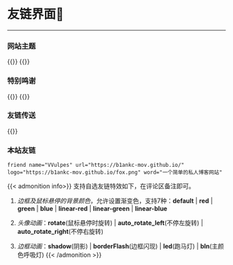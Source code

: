 # 友链界面🌙

-----

### 网站主题
<div class="flink" id="article-container">
<div class="friend-list-div" >
{{<friend name="Hugo" url="https://gohugo.io/" logo="/images/hugo.png" word="The world’s fastest framework for building websites" border-animation="linear-green" primary-color="led"
>}}
{{<friend name="LoveIt" url="https://hugoloveit.com/zh-cn/" logo="/images/avatar.png" word="一个简洁、优雅且高效的 Hugo 主题" primary-color="linear-blue" border-animation="led"
>}}
</div>
</div>

### 特别鸣谢
<div class="flink" id="article-container">
<div class="friend-list-div" >
{{<friend name="雨临Lewis的博客" url="https://lewky233.top" logo="https://cdn.jsdelivr.net/gh/lewky/lewky.github.io@master/images/avatar.jpg" word="不想当写手的码农不是好咸鱼_(xз」∠)_" primary-color="linear-blue" border-animation="borderFlash"
>}}
{{<friend name="Stilig's blog" url="https://stilig.me" logo="https://stilig.me/webhead.png" word="一个分享自己杂七杂八知识的网站" border-animation="borderFlash" primary-color="linear-red"
>}}
</div>
</div>

### 友链传送

<div class="flink" id="article-container">
<div class="friend-list-div" >
{{<friend name="LS-Shandong" url="https://ls-shandong.github.io" logo="https://ls-shandong.github.io/images/avatar.png" word="LS-Shandong 的博客网站" primary-color="blue" img-animation="rotate" border-animation="shadow"
>}}
</div>
</div>

### 本站友链
```
friend name="VVulpes" url="https://b1ankc-mov.github.io/" logo="https://b1ankc-mov.github.io/fox.png" word="一个简单的私人博客网站"
```

{{< admonition info>}}
支持自选友链特效如下，在评论区备注即可。

1. *边框及鼠标悬停的背景颜色*，允许设置渐变色，支持7种：**default** | **red** | **green** | **blue** | **linear-red** | **linear-green** | **linear-blue**

2. *头像动画*：**rotate**(鼠标悬停时旋转) | **auto_rotate_left**(不停左旋转) | **auto_rotate_right**(不停右旋转)

3. *边框动画*：**shadow**(阴影) | **borderFlash**(边框闪现) | **led**(跑马灯) | **bln**(主颜色呼吸灯)
{{< /admonition >}}

